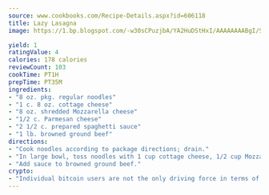 ```yaml
---
source: www.cookbooks.com/Recipe-Details.aspx?id=606118
title: Lazy Lasagna
image: https://1.bp.blogspot.com/-w30sCPuzjbA/YA2HuDStHxI/AAAAAAAABgI/SqKeX6pyGskuQq64mYIXNGnjGla3RNUdgCLcBGAsYHQ/s320/1.png

yield: 1
ratingValue: 4
calories: 178 calories
reviewCount: 103
cookTime: PT1H
prepTime: PT35M
ingredients:
- "8 oz. pkg. regular noodles"
- "1 c. 8 oz. cottage cheese"
- "8 oz. shredded Mozzarella cheese"
- "1/2 c. Parmesan cheese"
- "2 1/2 c. prepared spaghetti sauce"
- "1 lb. browned ground beef"
directions:
- "Cook noodles according to package directions; drain."
- "In large bowl, toss noodles with 1 cup cottage cheese, 1/2 cup Mozzarella cheese and 1/4 cup Parmesan cheese."
- "Add sauce to browned ground beef."
crypto:
- "Individual bitcoin users are not the only driving force in terms of securing the bitcoin network."
---
```

